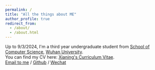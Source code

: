 ```yaml
---
permalink: /
title: "All the things about ME"
author_profile: true
redirect_from: 
  - /about/
  - /about.html
---
```


Up to 9/3/2024, I'm a third year undergraduate student from [School of Computer Science](https://cs.whu.edu.cn/), [Wuhan University](https://www.whu.edu.cn/).  
You can find my CV here: [Xianing's Curriculum Vitae](../assets/Curriculum_Vitae.pdf).  
[Email to me](mailto:xianingy@whu.edu.cn) / [Github](https://github.com/XianingY) / [Wechat](../images/wechat.jpg) 


